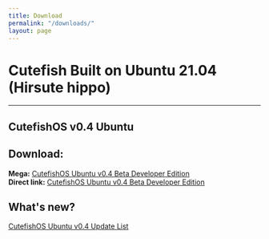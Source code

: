 ```yaml
---
title: Download
permalink: "/downloads/"
layout: page
---
```


# Cutefish Built on Ubuntu 21.04 (Hirsute hippo) 

---

## CutefishOS v0.4 Ubuntu 

## Download:
  **Mega:** [CutefishOS Ubuntu v0.4 Beta Developer Edition](https://bit.ly/3Dcyd7s)  
  **Direct link:** [CutefishOS Ubuntu v0.4 Beta Developer Edition](https://bit.ly/3k8k5U3)  

## What's new?
  [CutefishOS Ubuntu v0.4 Update List](https://cutefish-ubuntu.github.io/cutefishos-ubuntu-v0-dot-4/)
